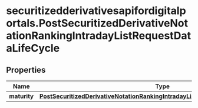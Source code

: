 # securitizedderivativesapifordigitalportals.PostSecuritizedDerivativeNotationRankingIntradayListRequestDataLifeCycle

## Properties

Name | Type | Description | Notes
------------ | ------------- | ------------- | -------------
**maturity** | [**PostSecuritizedDerivativeNotationRankingIntradayListRequestDataLifeCycleMaturity**](PostSecuritizedDerivativeNotationRankingIntradayListRequestDataLifeCycleMaturity.md) |  | [optional] 


